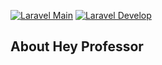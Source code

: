 [![Laravel Main](https://github.com/Jmurja/hey-professor/actions/workflows/laravel.yml/badge.svg?branch=develop)](https://github.com/Jmurja/hey-professor/actions/workflows/laravel.yml)
[![Laravel Develop](https://github.com/Jmurja/hey-professor/actions/workflows/laravel.yml/badge.svg?branch=develop)](https://github.com/Jmurja/hey-professor/actions/workflows/laravel.yml)

## About Hey Professor